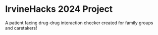 # IrvineHacks 2024 Project

A patient facing drug-drug interaction checker created for family groups and caretakers!
